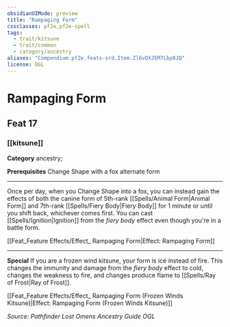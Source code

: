 ```yaml
---
obsidianUIMode: preview
title: "Rampaging Form"
cssclasses: pf2e,pf2e-spell
tags:
  - trait/kitsune
  - trait/common
  - category/ancestry
aliases: "Compendium.pf2e.feats-srd.Item.Zl6vDXJEM7Lbp8JQ"
license: OGL
---
```

# Rampaging Form
## Feat 17
### [[kitsune]]

**Category** ancestry; 



**Prerequisites** Change Shape with a fox alternate form
* * *
Once per day, when you Change Shape into a fox, you can instead gain the effects of both the canine form of 5th-rank [[Spells/Animal Form|Animal Form]] and 7th-rank [[Spells/Fiery Body|Fiery Body]] for 1 minute or until you shift back, whichever comes first. You can cast [[Spells/Ignition|Ignition]] from the _fiery body_ effect even though you're in a battle form.

[[Feat_Feature Effects/Effect_ Rampaging Form|Effect: Rampaging Form]]

* * *

**Special** If you are a frozen wind kitsune, your form is ice instead of fire. This changes the immunity and damage from the _fiery body_ effect to cold, changes the weakness to fire, and changes produce flame to [[Spells/Ray of Frost|Ray of Frost]].

[[Feat_Feature Effects/Effect_ Rampaging Form (Frozen Winds Kitsune)|Effect: Rampaging Form (Frozen Winds Kitsune)]]

*Source: Pathfinder Lost Omens Ancestry Guide*
*OGL*